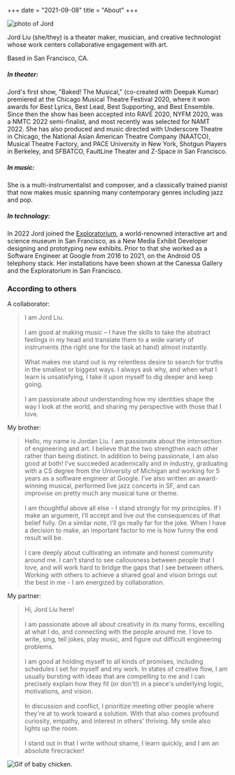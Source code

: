 +++
date = "2021-09-08"
title = "About"
+++

![photo of Jord](/img//prof.jpeg)

Jord Liu (she/they) is a theater maker, musician, and creative technologist whose work centers collaborative engagement with art.

Based in San Francisco, CA.

##### In theater:
Jord's first show, "Baked! The Musical," (co-created with Deepak Kumar) premiered at the Chicago Musical Theatre Festival 2020, where it won awards for Best Lyrics, Best Lead, Best Supporting, and Best Ensemble. Since then the show has been accepted into RAVE 2020, NYFM 2020, was a NMTC 2022 semi-finalist, and most recently was selected for NAMT 2022. She has also produced and music directed with Underscore Theatre in Chicago, the National Asian American Theatre Company (NAATCO), Musical Theatre Factory, and PACE University in New York, Shotgun Players in Berkeley, and SFBATCO, FaultLine Theater and Z-Space in San Francisco.

##### In music:
She is a multi-instrumentalist and composer, and a classically trained pianist that now makes music spanning many contemporary genres including jazz and pop.

##### In technology:
In 2022 Jord joined the <a href="https://www.exploratorium.edu/">Exploratorium</a>, a world-renowned interactive art and science museum in San Francisco, as a New Media Exhibit Developer designing and prototyping new exhibits. Prior to that she worked as a Software Engineer at Google from 2016 to 2021, on the Android OS telephony stack. Her installations have been shown at the Canessa Gallery and the Exploratorium in San Francisco.

### According to others
A collaborator:
>I am Jord Liu. \
\
I am good at making music – I have the skills to take the abstract feelings in my head and translate them to a wide variety of instruments (the right one for the task at hand) almost instantly.\
\
What makes me stand out is my relentless desire to search for truths in the smallest or biggest ways. I always ask why, and when what I learn is unsatisfying, I take it upon myself to dig deeper and keep going.\
\
I am passionate about understanding how my identities shape the way I look at the world, and sharing my perspective with those that I love.

My brother:
>Hello, my name is Jordan Liu. I am passionate about the intersection of engineering and art. I believe that the two strengthen each other rather than being distinct. In addition to being passionate, I am also good at both! I’ve succeeded academically and in industry, graduating with a CS degree from the University of Michigan and working for 5 years as a software engineer at Google. I’ve also written an award-winning musical, performed live jazz concerts in SF, and can improvise on pretty much any musical tune or theme.\
\
I am thoughtful above all else - I stand strongly for my principles. If I make an argument, I’ll accept and live out the consequences of that belief fully. On a similar note, I’ll go really far for the joke. When I have a decision to make, an important factor to me is how funny the end result will be.\
\
I care deeply about cultivating an intimate and honest community around me. I can’t stand to see callousness between people that I love, and will work hard to bridge the gaps that I see between others. Working with others to achieve a shared goal and vision brings out the best in me - I am energized by collaboration.

My partner:
>Hi, Jord Liu here!\
\
I am passionate above all about creativity in its many forms, excelling at what I do, and connecting with the people around me. I love to write, sing, tell jokes, play music, and figure out difficult engineering problems.\
\
I am good at holding myself to all kinds of promises, including schedules I set for myself and my work. In states of creative flow, I am usually bursting with ideas that are compelling to me and I can precisely explain how they fit (or don't!) in a piece's underlying logic, motivations, and vision.\
\
In discussion and conflict, I prioritize meeting other people where they're at to work toward a solution. With that also comes profound curiosity, empathy, and interest in others' thriving. My smile also lights up the room.\
\
I stand out in that I write without shame, I learn quickly, and I am an absolute firecracker!

![Gif of baby chicken.](/img/portfolio/chick.gif)
